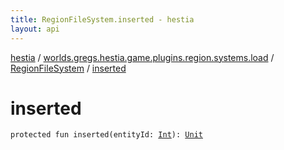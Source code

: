 ```yaml
---
title: RegionFileSystem.inserted - hestia
layout: api
---
```


<div class='api-docs-breadcrumbs'><a href="../../index.html">hestia</a> / <a href="../index.html">worlds.gregs.hestia.game.plugins.region.systems.load</a> / <a href="index.html">RegionFileSystem</a> / <a href="./inserted.html">inserted</a></div>

# inserted

<div class="signature"><code><span class="keyword">protected</span> <span class="keyword">fun </span><span class="identifier">inserted</span><span class="symbol">(</span><span class="parameterName" id="worlds.gregs.hestia.game.plugins.region.systems.load.RegionFileSystem$inserted(kotlin.Int)/entityId">entityId</span><span class="symbol">:</span>&nbsp;<a href="https://kotlinlang.org/api/latest/jvm/stdlib/kotlin/-int/index.html"><span class="identifier">Int</span></a><span class="symbol">)</span><span class="symbol">: </span><a href="https://kotlinlang.org/api/latest/jvm/stdlib/kotlin/-unit/index.html"><span class="identifier">Unit</span></a></code></div>
